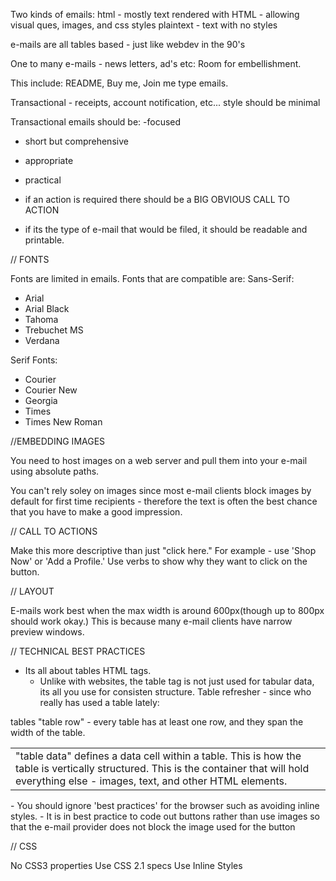 Two kinds of emails:
html - mostly text rendered with HTML - allowing visual ques, images, and css styles
plaintext - text with no styles


e-mails are all tables based - just like webdev in the 90's

One to many e-mails - news letters, ad's etc:
Room for embellishment.

This include: README, Buy me, Join me type emails.


Transactional - receipts, account notification, etc...
style should be minimal

Transactional emails should be:
-focused
- short but comprehensive
- appropriate
- practical

- if an action is required there should be a BIG OBVIOUS CALL TO ACTION
- if its the type of e-mail that would be filed, it should be readable and printable.


// FONTS

Fonts are limited in emails. Fonts that are compatible are:
Sans-Serif:
- Arial
- Arial Black
- Tahoma
- Trebuchet MS
- Verdana

Serif Fonts:
- Courier
- Courier New
- Georgia
- Times
- Times New Roman


//EMBEDDING IMAGES

You need to host images on a web server and pull them into your e-mail using absolute paths.

You can't rely soley on images since most e-mail clients block images by default for first time recipients - therefore the text is often the best chance that you have to make a good impression.

// CALL TO ACTIONS

Make this more descriptive than just "click here." For example - use 'Shop Now' or 'Add a Profile.' Use verbs to show why they want to click on the button.

// LAYOUT

E-mails work best when the max width is around 600px(though up to 800px should work okay.) This is because many e-mail clients have narrow preview windows.

// TECHNICAL BEST PRACTICES

- Its all about tables HTML tags.
  - Unlike with websites, the table tag is not just used for tabular data, its all you use for consisten structure.
Table refresher - since who really has used a table lately:
<table>
tables
  <tr>
  "table row" - every table has at least one row, and they span the width of the table.
    <td>
      "table data" defines a data cell within a table. This is how the table is vertically structured. This is the container that will hold everything else - images, text, and other HTML elements.
    </td>
  </tr>
</table>
- You should ignore 'best practices' for the browser such as avoiding inline styles.
- It is in best practice to code out buttons rather than use images so that the e-mail provider does not block the image used for the button


// CSS

No CSS3 properties
Use CSS 2.1 specs
Use Inline Styles




